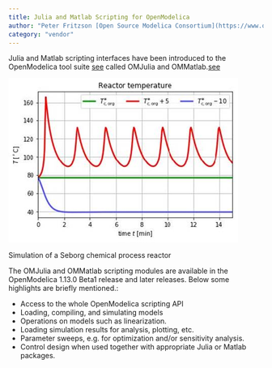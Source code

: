 ```yaml
---
title: Julia and Matlab Scripting for OpenModelica
author: "Peter Fritzson [Open Source Modelica Consortium](https://www.openmodelica.org/)"
category: "vendor"
---
```


Julia and Matlab scripting interfaces have been introduced to the OpenModelica tool suite [see](https://www.openmodelica.org/) 
called OMJulia and OMMatlab.[see](https://www.openmodelica.org/doc/OpenModelicaUsersGuide/latest/)

![](Seborg-Chemical1.jpg)

Simulation of a Seborg chemical process reactor
 
The OMJulia and OMMatlab scripting modules are available in the OpenModelica 1.13.0 Beta1 release and later releases. Below some highlights are briefly mentioned.:

- Access to the whole OpenModelica scripting API
- Loading, compiling, and simulating models
- Operations on models such as linearization.
- Loading simulation results for analysis, plotting, etc.
- Parameter sweeps, e.g. for optimization and/or sensitivity analysis.
- Control design when used together with appropriate Julia or Matlab packages.